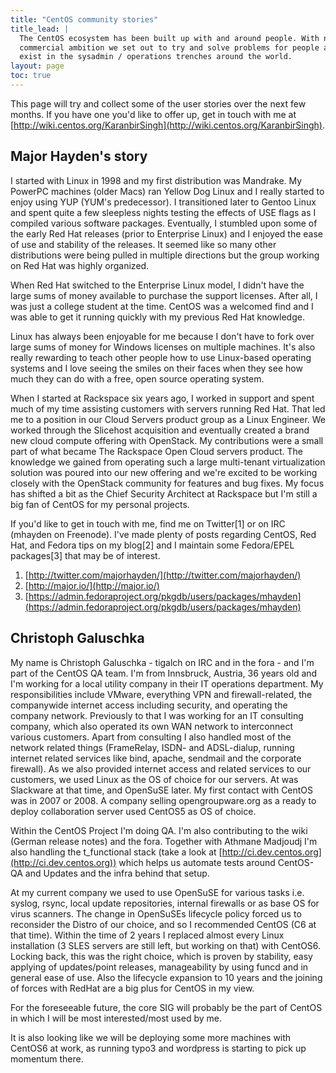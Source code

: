 ```yaml
---
title: "CentOS community stories"
title_lead: |
  The CentOS ecosystem has been built up with and around people. With no real
  commercial ambition we set out to try and solve problems for people as they
  exist in the sysadmin / operations trenches around the world.
layout: page
toc: true
---
```


This page will try and collect some of the user stories over the next few
months.  If you have one you'd like to offer up, get in touch with me at
[http://wiki.centos.org/KaranbirSingh](http://wiki.centos.org/KaranbirSingh).

## Major Hayden's story

I started with Linux in 1998 and my first distribution was Mandrake. My 
PowerPC machines (older Macs) ran Yellow Dog Linux and I really started 
to enjoy using YUP (YUM's predecessor).  I transitioned later to Gentoo 
Linux and spent quite a few sleepless nights testing the effects of USE 
flags as I compiled various software packages. Eventually, I stumbled 
upon some of the early Red Hat releases (prior to Enterprise Linux) and 
I enjoyed the ease of use and stability of the releases.  It seemed like 
so many other distributions were being pulled in multiple directions but 
the group working on Red Hat was highly organized.

When Red Hat switched to the Enterprise Linux model, I didn't have the 
large sums of money available to purchase the support licenses.  After 
all, I was just a college student at the time.  CentOS was a welcomed 
find and I was able to get it running quickly with my previous Red Hat 
knowledge.

Linux has always been enjoyable for me because I don't have to fork over 
large sums of money for Windows licenses on multiple machines. It's also 
really rewarding to teach other people how to use Linux-based operating 
systems and I love seeing the smiles on their faces when they see how 
much they can do with a free, open source operating system.

When I started at Rackspace six years ago, I worked in support and spent 
much of my time assisting customers with servers running Red Hat.  That 
led me to a position in our Cloud Servers product group as a Linux 
Engineer.  We worked through the Slicehost acquisition and eventually 
created a brand new cloud compute offering with OpenStack.  My 
contributions were a small part of what became The Rackspace Open Cloud 
servers product.  The knowledge we gained from operating such a large 
multi-tenant virtualization solution was poured into our new offering 
and we're excited to be working closely with the OpenStack community for 
features and bug fixes.  My focus has shifted a bit as the Chief 
Security Architect at Rackspace but I'm still a big fan of CentOS for my 
personal projects.

If you'd like to get in touch with me, find me on Twitter[1] or on IRC 
(mhayden on Freenode).  I've made plenty of posts regarding CentOS, 
Red Hat, and Fedora tips on my blog[2] and I maintain some Fedora/EPEL 
packages[3] that may be of interest.

1.  [http://twitter.com/majorhayden/](http://twitter.com/majorhayden/)
2.  [http://major.io/](http://major.io/)
3.  [https://admin.fedoraproject.org/pkgdb/users/packages/mhayden](https://admin.fedoraproject.org/pkgdb/users/packages/mhayden)

## Christoph Galuschka

My name is Christoph Galuschka - tigalch on IRC and in the fora - and I'm part of the CentOS QA team. I'm from Innsbruck, Austria, 36 years old and I'm working for a local utility company in their IT operations department. My responsibilities include VMware, everything VPN and firewall-related, the companywide internet access including security, and operating the company network. Previously to that I was working for an IT consulting company, which also operated its own WAN network to interconnect various customers. Apart from consulting I also handled most of the network related things (FrameRelay, ISDN- and ADSL-dialup, running internet related services like bind, apache, sendmail and the corporate firewall). As we also provided internet access and related services to our customers, we used Linux as the OS of choice for our servers. At was Slackware at that time, and OpenSuSE later. My first contact with CentOS was in 2007 or 2008. A company selling opengroupware.org as a ready to deploy collaboration server used CentOS5 as OS of choice.

Within the CentOS Project I'm doing QA. I'm also contributing to the wiki (German release notes) and the fora. Together with Athmane Madjoudj I'm also handling the t_functional stack (take a look at [http://ci.dev.centos.org](http://ci.dev.centos.org)) which helps us automate tests around CentOS-QA and Updates and the infra behind that setup.

At my current company we used to use OpenSuSE for various tasks i.e. syslog, rsync, local update repositories, internal firewalls or as base OS for virus scanners. The change in OpenSuSEs lifecycle policy forced us to reconsider the Distro of our choice, and so I recommended CentOS (C6 at that time). Within the time of 2 years I replaced almost every Linux installation (3 SLES servers are still left, but working on that) with CentOS6. Locking back, this was the right choice, which is proven by stability, easy applying of updates/point releases, manageability by using funcd and in general ease of use. Also the lifecycle expansion to 10 years and the joining of forces with RedHat are a big plus for CentOS in my view.

For the foreseeable future, the core SIG will probably be the part of CentOS in which I will be most interested/most used by me.

It is also looking like we will be deploying some more machines with CentOS6 at work, as running typo3 and wordpress is starting to pick up momentum there.


